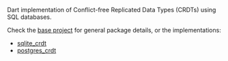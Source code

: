 Dart implementation of Conflict-free Replicated Data Types (CRDTs) using SQL databases.

Check the [base project](https://github.com/cachapa/sql_crdt/sql_crdt) for general package details, or the implementations:

* [sqlite_crdt](https://github.com/cachapa/sql_crdt/sqlite_crdt)
* [postgres_crdt](https://github.com/cachapa/sql_crdt/postgres_crdt)

